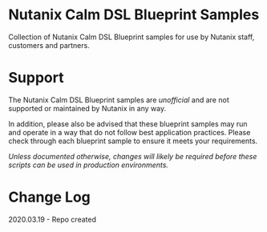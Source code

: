 # Nutanix Calm DSL Blueprint Samples

Collection of Nutanix Calm DSL Blueprint samples for use by Nutanix staff, customers and partners.

# Support

The Nutanix Calm DSL Blueprint samples are *unofficial* and are not supported or maintained by Nutanix in any way.

In addition, please also be advised that these blueprint samples may run and operate in a way that do not follow best application practices.  Please check through each blueprint sample to ensure it meets your requirements.

*Unless documented otherwise, changes will likely be required before these scripts can be used in production environments.*

# Change Log

2020.03.19 - Repo created
